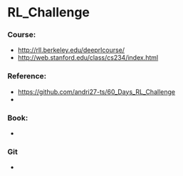 # RL_Challenge

### Course:
 - http://rll.berkeley.edu/deeprlcourse/
 - http://web.stanford.edu/class/cs234/index.html
### Reference: 
 - https://github.com/andri27-ts/60_Days_RL_Challenge
 -
### Book:
 -
### Git
 -